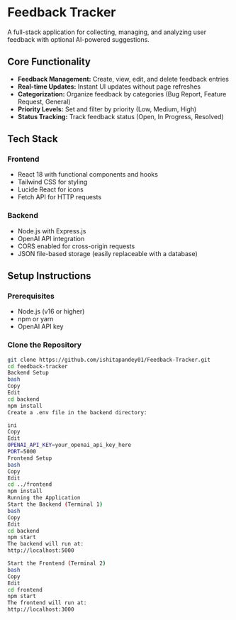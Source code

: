 # Feedback Tracker

A full-stack application for collecting, managing, and analyzing user feedback with optional AI-powered suggestions.

## Core Functionality

- **Feedback Management:** Create, view, edit, and delete feedback entries
- **Real-time Updates:** Instant UI updates without page refreshes
- **Categorization:** Organize feedback by categories (Bug Report, Feature Request, General)
- **Priority Levels:** Set and filter by priority (Low, Medium, High)
- **Status Tracking:** Track feedback status (Open, In Progress, Resolved)

## Tech Stack

### Frontend

- React 18 with functional components and hooks
- Tailwind CSS for styling
- Lucide React for icons
- Fetch API for HTTP requests

### Backend

- Node.js with Express.js
- OpenAI API integration
- CORS enabled for cross-origin requests
- JSON file-based storage (easily replaceable with a database)

## Setup Instructions

### Prerequisites

- Node.js (v16 or higher)
- npm or yarn
- OpenAI API key

### Clone the Repository

```bash
git clone https://github.com/ishitapandey01/Feedback-Tracker.git
cd feedback-tracker
Backend Setup
bash
Copy
Edit
cd backend
npm install
Create a .env file in the backend directory:

ini
Copy
Edit
OPENAI_API_KEY=your_openai_api_key_here
PORT=5000
Frontend Setup
bash
Copy
Edit
cd ../frontend
npm install
Running the Application
Start the Backend (Terminal 1)
bash
Copy
Edit
cd backend
npm start
The backend will run at:
http://localhost:5000

Start the Frontend (Terminal 2)
bash
Copy
Edit
cd frontend
npm start
The frontend will run at:
http://localhost:3000

